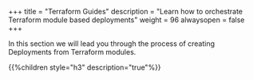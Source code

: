 +++
title = "Terraform Guides"
description = "Learn how to orchestrate Terraform module based deployments"
weight = 96
alwaysopen = false
+++

In this section we will lead you through the process of creating Deployments from Terraform modules.

{{%children style="h3" description="true"%}}

